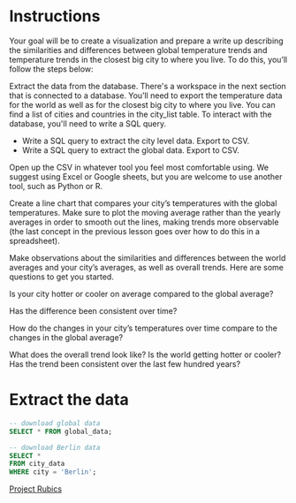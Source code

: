 # Instructions

Your goal will be to create a visualization and prepare a write up describing the similarities and differences between global temperature trends and temperature trends in the closest big city to where you live. To do this, you’ll follow the steps below:

Extract the data from the database. There's a workspace in the next section that is connected to a database. You’ll need to export the temperature data for the world as well as for the closest big city to where you live. You can find a list of cities and countries in the city_list table. To interact with the database, you'll need to write a SQL query.

- Write a SQL query to extract the city level data. Export to CSV.
- Write a SQL query to extract the global data. Export to CSV.

Open up the CSV in whatever tool you feel most comfortable using. We suggest using Excel or Google sheets, but you are welcome to use another tool, such as Python or R.

Create a line chart that compares your city’s temperatures with the global temperatures. Make sure to plot the moving average rather than the yearly averages in order to smooth out the lines, making trends more observable (the last concept in the previous lesson goes over how to do this in a spreadsheet).

Make observations about the similarities and differences between the world averages and your city’s averages, as well as overall trends. Here are some questions to get you started.

Is your city hotter or cooler on average compared to the global average?

Has the difference been consistent over time?

How do the changes in your city’s temperatures over time compare to the changes in the global average?

What does the overall trend look like? Is the world getting hotter or cooler? Has the trend been consistent over the last few hundred years?


# Extract the data

```SQL
-- download global data
SELECT * FROM global_data;

-- download Berlin data
SELECT *
FROM city_data
WHERE city = 'Berlin';

```


[Project Rubics](https://review.udacity.com/#!/rubrics/1125/view)
